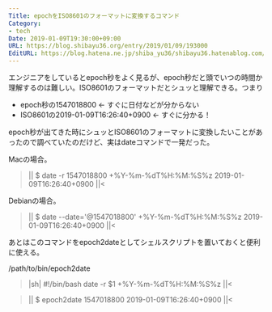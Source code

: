 ```yaml
---
Title: epochをISO8601のフォーマットに変換するコマンド
Category:
- tech
Date: 2019-01-09T19:30:00+09:00
URL: https://blog.shibayu36.org/entry/2019/01/09/193000
EditURL: https://blog.hatena.ne.jp/shiba_yu36/shibayu36.hatenablog.com/atom/entry/10257846132701410974
---
```


エンジニアをしているとepoch秒をよく見るが、epoch秒だと頭でいつの時間か理解するのは難しい。ISO8601のフォーマットだとシュッと理解できる。つまり

- epoch秒の1547018800 <- すぐに日付などが分からない
- ISO8601の2019-01-09T16:26:40+0900 <- すぐに分かる！

epoch秒が出てきた時にシュッとISO8601のフォーマットに変換したいことがあったので調べていたのだけど、実はdateコマンドで一発だった。

Macの場合。
>||
$ date -r 1547018800 +%Y-%m-%dT%H:%M:%S%z
2019-01-09T16:26:40+0900
||<

Debianの場合。
>||
$ date --date='@1547018800' +%Y-%m-%dT%H:%M:%S%z
2019-01-09T16:26:40+0900
||<

あとはこのコマンドをepoch2dateとしてシェルスクリプトを置いておくと便利に使える。

/path/to/bin/epoch2date
>|sh|
#!/bin/bash
date -r $1 +%Y-%m-%dT%H:%M:%S%z
||<

>||
$ epoch2date 1547018800
2019-01-09T16:26:40+0900
||<
